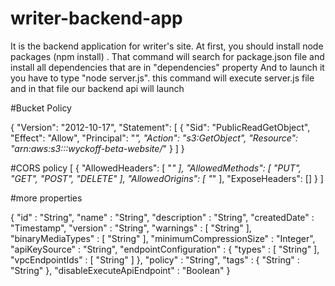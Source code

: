 # writer-backend-app
It is the backend application for writer's site.
At first, you should install node packages (npm install) . That command will search for package.json file and install all dependencies that are in "dependencies" property
And to launch it you have to type "node server.js". this command will execute server.js file and in that file our backend api will launch

#Bucket Policy

{
    "Version": "2012-10-17",
    "Statement": [
        {
            "Sid": "PublicReadGetObject",
            "Effect": "Allow",
            "Principal": "*",
            "Action": "s3:GetObject",
            "Resource": "arn:aws:s3:::wyckoff-beta-website/*"
        }
    ]
}

#CORS policy
[
    {
      "AllowedHeaders": [
            "*"
            ],
      "AllowedMethods": [
            "PUT",
            "GET",
            "POST",
            "DELETE"
            ],
      "AllowedOrigins": [
            "*"
            ],
      "ExposeHeaders": []
            }
]

#more properties

{
  "id" : "String",
  "name" : "String",
  "description" : "String",
  "createdDate" : "Timestamp",
  "version" : "String",
  "warnings" : [ "String" ],
  "binaryMediaTypes" : [ "String" ],
  "minimumCompressionSize" : "Integer",
  "apiKeySource" : "String",
  "endpointConfiguration" : {
    "types" : [ "String" ],
    "vpcEndpointIds" : [ "String" ]
  },
  "policy" : "String",
  "tags" : {
    "String" : "String"
  },
  "disableExecuteApiEndpoint" : "Boolean"
}